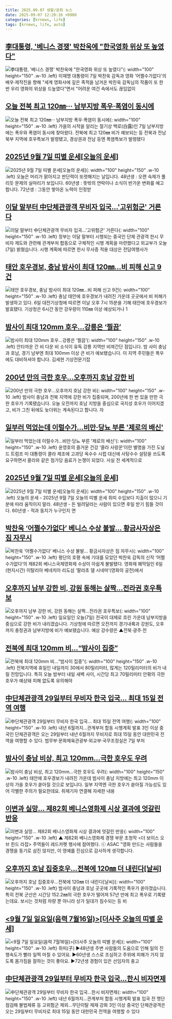 ```yaml
---
title: 2025.09.07 생활/문화 뉴스
date: 2025-09-07 12:20:16 +0900
categories: [krnews, life]
tags: [krnews, life, auto]
---
```

## [李대통령, '베니스 경쟁' 박찬욱에 "한국영화 위상 또 높였다"](https://n.news.naver.com/mnews/article/014/0005402653)

![李대통령, '베니스 경쟁' 박찬욱에 "한국영화 위상 또 높였다"](https://mimgnews.pstatic.net/image/origin/014/2025/09/07/5402653.jpg?type=nf220_150){: width="100" height="150" .w-10 .left}
이재명 대통령이 7일 박찬욱 감독과 영화 '어쩔수가없다'의 배우·제작진을 향해 "세계 영화사에 깊은 족적을 남겨온 박찬욱 감독님의 작품이 또 한 번 우리 영화의 위상을 드높였다"면서 "어려운 여건 속에서도 끊임없이

## [오늘 전북 최고 120㎜··· 남부지방 폭우·폭염이 동시에](https://n.news.naver.com/mnews/article/469/0000885793)

![오늘 전북 최고 120㎜··· 남부지방 폭우·폭염이 동시에](https://mimgnews.pstatic.net/image/origin/469/2025/09/07/885793.jpg?type=nf220_150){: width="100" height="150" .w-10 .left}
가을의 시작을 알리는 절기상 백로(白露)인 7일 남부지방에는 폭우와 폭염이 동시에 찾아왔다. 전북에 최고 120㎜ 비가 예보되는 등 전북과 전남북부 지역에 호우특보가 발령됐고, 경상권과 전남 등엔 폭염특보가 발령됐다

## [2025년 9월 7일 띠별 운세[오늘의 운세]](https://n.news.naver.com/mnews/article/029/0002980522)

![2025년 9월 7일 띠별 운세[오늘의 운세]](https://mimgnews.pstatic.net/image/origin/029/2025/09/07/2980522.jpg?type=nf220_150){: width="100" height="150" .w-10 .left}
오늘은 머리가 맑아지고 판단력이 또렷해지는 날입니다. 48년생 : 오랜 숙제가 풀리듯 문제의 실마리가 보입니다. 60년생 : 뜻밖의 연락이나 소식이 반가운 변화를 예고합니다. 72년생 : 그동안 쌓아온 노력이 인정받

## [이달 말부터 中단체관광객 무비자 입국…'고위험군' 거른다](https://n.news.naver.com/mnews/article/422/0000778634)

![이달 말부터 中단체관광객 무비자 입국…'고위험군' 거른다](https://mimgnews.pstatic.net/image/origin/422/2025/09/07/778634.jpg?type=nf220_150){: width="100" height="150" .w-10 .left}
정부는 이달 말부터 시행되는 중국인 단체 관광객 한시 무비자 제도와 관련해 관계부처 합동으로 구체적인 시행 계획을 마련했다고 외교부가 오늘(7일) 밝혔습니다. 시행 계획에 따르면 한시 무사증 적용 대상은 전담여행사가

## [태안 호우경보, 충남 밤사이 최대 120㎜…비 피해 신고 9건](https://n.news.naver.com/mnews/article/421/0008470365)

![태안 호우경보, 충남 밤사이 최대 120㎜…비 피해 신고 9건](https://mimgnews.pstatic.net/image/origin/421/2025/09/06/8470365.jpg?type=nf220_150){: width="100" height="150" .w-10 .left}
충남 태안에 호우경보가 내려진 가운데 곳곳에서 비 피해가 발생하고 있다. 6일 대전기상청에 따르면 이날 오후 7시 15분을 기해 태안에 호우경보가 발효됐다. 기상청은 6시간 동안 강우량이 110㎜ 이상 예상되거나 1

## [밤사이 최대 120mm 호우…강릉은 ‘찔끔’](https://n.news.naver.com/mnews/article/056/0012023990)

![밤사이 최대 120mm 호우…강릉은 ‘찔끔’](https://mimgnews.pstatic.net/image/origin/056/2025/09/06/12023990.jpg?type=nf220_150){: width="100" height="150" .w-10 .left}
안타까운 건 비 다운 비 소식이 유독 강릉 지역만 비껴간단 점입니다. 밤 사이 충남과 호남, 경기 남부엔 최대 100mm 이상 큰 비가 예보됐습니다. 이 지역 주민들은 폭우에도 대비하셔야 합니다. 김세현 기상전문기잡

## [200년 만의 극한 호우...오후까지 호남 강한 비](https://n.news.naver.com/mnews/article/052/0002243570)

![200년 만의 극한 호우...오후까지 호남 강한 비](https://mimgnews.pstatic.net/image/origin/052/2025/09/07/2243570.jpg?type=nf220_150){: width="100" height="150" .w-10 .left}
밤사이 충남과 전북 지역에 강한 비가 집중되며, 200년에 한 번 있을 만한 극한 호우가 기록됐습니다. 오늘 오전까지 호남 지방을 중심으로 국지성 호우가 이어지겠고, 비가 그친 뒤에도 늦더위는 계속된다고 합니다. 자

## [일부러 먹었는데 이럴수가…비만·당뇨 부른 '제로의 배신'](https://n.news.naver.com/mnews/article/025/0003467205)

![일부러 먹었는데 이럴수가…비만·당뇨 부른 '제로의 배신'](https://mimgnews.pstatic.net/image/origin/025/2025/09/06/3467205.jpg?type=nf220_150){: width="100" height="150" .w-10 .left}
윤영호의 즐거운 건강 ‘콜라 사랑꾼’이란 별명을 가진 도널드 트럼프 미 대통령이 콜라 제조에 고과당 옥수수 시럽 대신에 사탕수수 설탕을 쓰도록 요구하면서 콜라와 같은 첨가당 음료가 논쟁이 되었다. 사실 전 세계적으로

## [2025년 9월 7일 띠별 운세[오늘의 운세]](https://n.news.naver.com/mnews/article/018/0006109242)

![2025년 9월 7일 띠별 운세[오늘의 운세]](https://mimgnews.pstatic.net/image/origin/018/2025/09/07/6109242.jpg?type=nf220_150){: width="100" height="150" .w-10 .left}
오늘의 운세 - 2025년 9월 7일 오늘의 띠별 운세 쥐띠 수입보다 지출이 많으니 기분에 따라 움직이지 말라. 48년생 - 돈 빌려달라는 사람이 있으면 후일 받기 힘들 것이다. 60년생 - 적과 동지가 누구인지 면

## [박찬욱 ‘어쩔수가없다’ 베니스 수상 불발… 황금사자상은 짐 자무시](https://n.news.naver.com/mnews/article/081/0003572261)

![박찬욱 ‘어쩔수가없다’ 베니스 수상 불발… 황금사자상은 짐 자무시](https://mimgnews.pstatic.net/image/origin/081/2025/09/07/3572261.jpg?type=nf220_150){: width="100" height="150" .w-10 .left}
평단의 호평 속에 기대를 모았던 박찬욱 감독의 신작 ‘어쩔수가없다’의 제82회 베니스국제영화제 수상이 아쉽게 불발됐다. 영화제 폐막일인 6일(현지시간) 이탈리아 베네치아 리도섬 ‘팔라초 델 시네마’(영화의 궁전)에서

## [오후까지 남부 강한 비, 강원 동해는 살짝…전라권 호우특보](https://n.news.naver.com/mnews/article/437/0000455847)

![오후까지 남부 강한 비, 강원 동해는 살짝…전라권 호우특보](https://mimgnews.pstatic.net/image/origin/437/2025/09/07/455847.jpg?type=nf220_150){: width="100" height="150" .w-10 .left}
일요일인 오늘(7일) 전국이 대체로 흐린 가운데 남부지방을 중심으로 강한 비가 내리겠습니다. 기상청에 따르면 오전까지 경기내륙과 강원도, 오후까지 충청권과 남부지방에 비가 예보됐습니다. 예상 강수량은 ▲전북·광주·전

## [전북에 최대 120mm 비…“밤사이 집중”](https://n.news.naver.com/mnews/article/056/0012024037)

![전북에 최대 120mm 비…“밤사이 집중”](https://mimgnews.pstatic.net/image/origin/056/2025/09/06/12024037.jpg?type=nf220_150){: width="100" height="150" .w-10 .left}
전북지역에 휴일인 내일까지 30에서 80밀리미터, 많게는 120밀리미터의 비가 내릴 전망입니다. 특히 오늘 밤부터 내일 새벽 사이, 시간당 최고 70밀리미터 안팎의 극한 호우가 예상돼 피해 없도록 유의해야

## [中단체관광객 29일부터 무비자 한국 입국... 최대 15일 전역 여행](https://n.news.naver.com/mnews/article/023/0003927691)

![中단체관광객 29일부터 무비자 한국 입국... 최대 15일 전역 여행](https://mimgnews.pstatic.net/image/origin/023/2025/09/07/3927691.jpg?type=nf220_150){: width="100" height="150" .w-10 .left}
내년 6월까지…관계부처 합동 시행계획 발표 3인 이상 중국인 단체관광객은 오는 29일부터 내년 6월까지 무비자로 최대 15일 동안 대한민국 전역을 여행할 수 있다. 법무부·문화체육관광부·외교부·국무조정실은 7일 부처

## [밤사이 충남 비상, 최고 120mm...극한 호우도 우려](https://n.news.naver.com/mnews/article/052/0002243415)

![밤사이 충남 비상, 최고 120mm...극한 호우도 우려](https://mimgnews.pstatic.net/image/origin/052/2025/09/06/2243415.jpg?type=nf220_150){: width="100" height="150" .w-10 .left}
태안에 호우경보가 내려진 가운데 밤사이 충남 지방에는 최고 120mm 이상의 가을 호우가 쏟아질 것으로 보입니다. 일부 지역엔 극한 호우가 쏟아질 가능성도 있어 각별한 주의가 필요한데요. 취재기자 연결해 자세한 내용

## [이변과 실망... 제82회 베니스영화제 시상 결과에 엇갈린 반응](https://n.news.naver.com/mnews/article/047/0002487218)

![이변과 실망... 제82회 베니스영화제 시상 결과에 엇갈린 반응](https://mimgnews.pstatic.net/image/origin/047/2025/09/07/2487218.jpg?type=nf220_150){: width="100" height="150" .w-10 .left}
▲ 제82회 베니스영화제 경쟁 부문 초청작 <더 보이스 오브 힌드 라잡> 주역들이 레드카펫 행사에 참여했다. ⓒ ASAC "영화 만드는 사람들을 경쟁을 동기로 삼진 않지만, 이 영예를 진심으로 감사하게 생각합니다.

## [오후까지 호남 집중호우…전북에 120㎜ 더 내린다[날씨]](https://n.news.naver.com/mnews/article/422/0000778606)

![오후까지 호남 집중호우…전북에 120㎜ 더 내린다[날씨]](https://mimgnews.pstatic.net/image/origin/422/2025/09/07/778606.jpg?type=nf220_150){: width="100" height="150" .w-10 .left}
밤사이 충남과 호남 곳곳에 기록적인 폭우가 쏟아졌습니다. 특히 전북 군산은 시간당 152.2㎜의 극한 호우가 떨어져 57년 만에 최고 폭우로 기록됐는데요. 보시는 것처럼 차량 뿐 아니라 상가 일대가 침수되는 등 비

## [<9월 7일   일요일(음력 7월16일)>[더사주 오늘의 띠별 운세]](https://n.news.naver.com/mnews/article/088/0000968547)

![<9월 7일   일요일(음력 7월16일)>[더사주 오늘의 띠별 운세]](https://mimgnews.pstatic.net/image/origin/088/2025/09/07/968547.jpg?type=nf220_150){: width="100" height="150" .w-10 .left}
쥐띠(子) ▶48년생 주변 사람들의 도움으로 인해 일의 진행속도가 빨라 일찍 마칠 수 있어요. ▶60년생 스스로 조심하고 주위에 피해가 가지 않도록 몸가짐을 잘하는 것이 좋아요. ▶72년생 경험이 있은 선임자의 충고

## [中단체관광객 29일부터 무비자 한국 입국…한시 비자면제](https://n.news.naver.com/mnews/article/001/0015610115)

![中단체관광객 29일부터 무비자 한국 입국…한시 비자면제](https://mimgnews.pstatic.net/image/origin/001/2025/09/07/15610115.jpg?type=nf220_150){: width="100" height="150" .w-10 .left}
내년 6월까지…관계부처 합동 시행계획 발표 입국 전 명단 점검해 불법체류 등 고위험군 제외…무단이탈 제재 강화 3인 이상 중국인 단체관광객은 오는 29일부터 무비자로 최대 15일 동안 대한민국 전역을 여행할 수 있다


